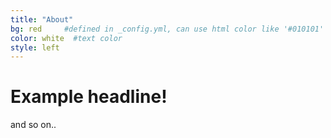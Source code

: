 ```yaml
---
title: "About"
bg: red     #defined in _config.yml, can use html color like '#010101'
color: white  #text color
style: left
---
```


# Example headline!
and so on..
